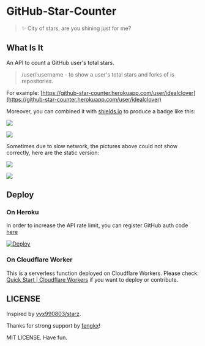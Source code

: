 # GitHub-Star-Counter

> ✨ City of stars, are you shining just for me?

## What Is It

An API to count a GitHub user's total stars.

> /user/:username - to show a user's total stars and forks of is repositories.

For example: [https://github-star-counter.herokuapp.com/user/idealclover](https://github-star-counter.herokuapp.com/user/idealclover)

Moreover, you can combined it with [shields.io](https://shields.io/) to produce a badge like this:

![](https://img.shields.io/badge/dynamic/json?logo=github&label=GitHub%20Stars&style=for-the-badge&query=%24.stars&url=https%3A%2F%2Fgithub-star-counter.herokuapp.com%2Fuser%2Fidealclover)

![](https://img.shields.io/badge/dynamic/json?logo=github&label=GitHub%20Forks&style=for-the-badge&query=%24.forks&url=https%3A%2F%2Fgithub-star-counter.herokuapp.com%2Fuser%2Fidealclover)

Sometimes due to slow network, the pictures above could not show correctly, here are the static version:

![](https://github.com/idealclover/GitHub-Star-Counter/raw/master/assets/pic1.svg?sanitize=true)

![](https://github.com/idealclover/GitHub-Star-Counter/raw/master/assets/pic2.svg?sanitize=true)

## Deploy

### On Heroku

In order to increase the API rate limit, you can register GitHub auth code [here](https://github.com/settings/tokens)

[![Deploy](https://www.herokucdn.com/deploy/button.svg)](https://heroku.com/deploy?template=https://github.com/idealclover/GitHub-Star-Counter/tree/heroku)

### On Cloudflare Worker

This is a serverless function deployed on Cloudflare Workers. Please check: [Quick Start | Cloudflare Workers](https://developers.cloudflare.com/workers/quickstart) if you want to deploy or contribute.

## LICENSE

Inspired by [yyx990803/starz](https://github.com/yyx990803/starz).

Thanks for strong support by [fengkx](https://github.com/fengkx)!

MIT LICENSE. Have fun.